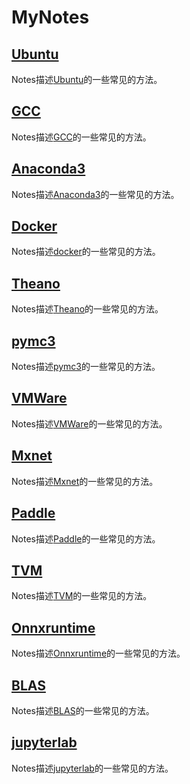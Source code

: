 # MyNotes
## [Ubuntu](https://github.com/SNSerHello/MyNotes/tree/main/ubuntu)

Notes描述[Ubuntu](https://github.com/SNSerHello/MyNotes/tree/main/ubuntu)的一些常见的方法。

## [GCC](https://github.com/SNSerHello/MyNotes/tree/main/gcc)

Notes描述[GCC](https://github.com/SNSerHello/MyNotes/tree/main/gcc)的一些常见的方法。

## [Anaconda3](https://github.com/SNSerHello/MyNotes/tree/main/anaconda3)

Notes描述[Anaconda3](https://github.com/SNSerHello/MyNotes/tree/main/anaconda3)的一些常见的方法。

## [Docker](https://github.com/SNSerHello/MyNotes/tree/main/docker)

Notes描述[docker](https://github.com/SNSerHello/MyNotes/tree/main/docker)的一些常见的方法。

## [Theano](https://github.com/SNSerHello/MyNotes/tree/main/theano)

Notes描述[Theano](https://github.com/SNSerHello/MyNotes/tree/main/theano)的一些常见的方法。

## [pymc3](https://github.com/SNSerHello/MyNotes/tree/main/pymc3)

Notes描述[pymc3](https://github.com/SNSerHello/MyNotes/tree/main/pymc3)的一些常见的方法。

## [VMWare](https://github.com/SNSerHello/MyNotes/tree/main/vmware)

Notes描述[VMWare](https://github.com/SNSerHello/MyNotes/tree/main/vmware)的一些常见的方法。

## [Mxnet](https://github.com/SNSerHello/MyNotes/tree/main/mxnet)

Notes描述[Mxnet](https://github.com/SNSerHello/MyNotes/tree/main/mxnet)的一些常见的方法。

## [Paddle](https://github.com/SNSerHello/MyNotes/tree/main/paddle)

Notes描述[Paddle](https://github.com/SNSerHello/MyNotes/tree/main/paddle)的一些常见的方法。

## [TVM](https://github.com/SNSerHello/MyNotes/tree/main/tvm)

Notes描述[TVM](https://github.com/SNSerHello/MyNotes/tree/main/tvm)的一些常见的方法。

## [Onnxruntime](https://github.com/SNSerHello/MyNotes/tree/main/onnxruntime)

Notes描述[Onnxruntime](https://github.com/SNSerHello/MyNotes/tree/main/onnxruntime)的一些常见的方法。

## [BLAS](https://github.com/SNSerHello/MyNotes/tree/main/blas)

Notes描述[BLAS](https://github.com/SNSerHello/MyNotes/tree/main/blas)的一些常见的方法。

## [jupyterlab](https://github.com/SNSerHello/MyNotes/tree/main/jupyterlab)

Notes描述[jupyterlab](https://github.com/SNSerHello/MyNotes/tree/main/jupyterlab)的一些常见的方法。